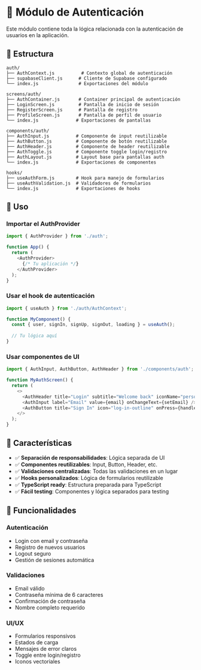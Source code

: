 # 🔐 Módulo de Autenticación

Este módulo contiene toda la lógica relacionada con la autenticación de usuarios en la aplicación.

## 📁 Estructura

```
auth/
├── AuthContext.js          # Contexto global de autenticación
├── supabaseClient.js      # Cliente de Supabase configurado
└── index.js               # Exportaciones del módulo

screens/auth/
├── AuthContainer.js       # Container principal de autenticación
├── LoginScreen.js         # Pantalla de inicio de sesión
├── RegisterScreen.js      # Pantalla de registro
├── ProfileScreen.js       # Pantalla de perfil de usuario
└── index.js              # Exportaciones de pantallas

components/auth/
├── AuthInput.js          # Componente de input reutilizable
├── AuthButton.js         # Componente de botón reutilizable
├── AuthHeader.js         # Componente de header reutilizable
├── AuthToggle.js         # Componente toggle login/registro
├── AuthLayout.js         # Layout base para pantallas auth
└── index.js              # Exportaciones de componentes

hooks/
├── useAuthForm.js        # Hook para manejo de formularios
├── useAuthValidation.js  # Validadores de formularios
└── index.js              # Exportaciones de hooks
```

## 🚀 Uso

### Importar el AuthProvider
```javascript
import { AuthProvider } from './auth';

function App() {
  return (
    <AuthProvider>
      {/* Tu aplicación */}
    </AuthProvider>
  );
}
```

### Usar el hook de autenticación
```javascript
import { useAuth } from './auth/AuthContext';

function MyComponent() {
  const { user, signIn, signUp, signOut, loading } = useAuth();
  
  // Tu lógica aquí
}
```

### Usar componentes de UI
```javascript
import { AuthInput, AuthButton, AuthHeader } from './components/auth';

function MyAuthScreen() {
  return (
    <>
      <AuthHeader title="Login" subtitle="Welcome back" iconName="person" />
      <AuthInput label="Email" value={email} onChangeText={setEmail} />
      <AuthButton title="Sign In" icon="log-in-outline" onPress={handleLogin} />
    </>
  );
}
```

## 🔧 Características

- ✅ **Separación de responsabilidades**: Lógica separada de UI
- ✅ **Componentes reutilizables**: Input, Button, Header, etc.
- ✅ **Validaciones centralizadas**: Todas las validaciones en un lugar
- ✅ **Hooks personalizados**: Lógica de formularios reutilizable
- ✅ **TypeScript ready**: Estructura preparada para TypeScript
- ✅ **Fácil testing**: Componentes y lógica separados para testing

## 🎯 Funcionalidades

### Autenticación
- Login con email y contraseña
- Registro de nuevos usuarios
- Logout seguro
- Gestión de sesiones automática

### Validaciones
- Email válido
- Contraseña mínima de 6 caracteres
- Confirmación de contraseña
- Nombre completo requerido

### UI/UX
- Formularios responsivos
- Estados de carga
- Mensajes de error claros
- Toggle entre login/registro
- Iconos vectoriales
